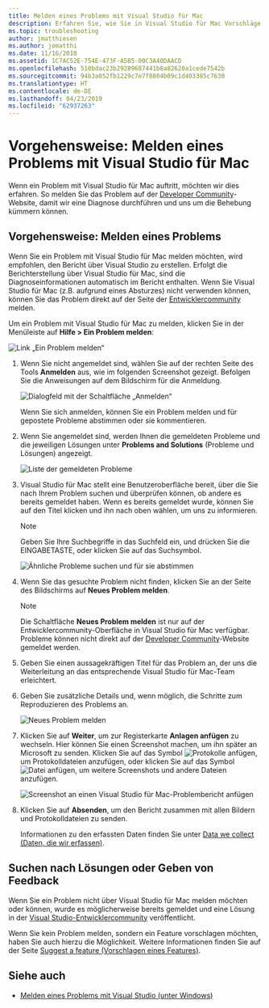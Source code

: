 ```yaml
---
title: Melden eines Problems mit Visual Studio für Mac
description: Erfahren Sie, wie Sie in Visual Studio für Mac Vorschläge machen oder Probleme melden.
ms.topic: troubleshooting
author: jmatthiesen
ms.author: jomatthi
ms.date: 11/16/2018
ms.assetid: 1C7AC52E-754E-473F-A5B5-00C3A40DAACD
ms.openlocfilehash: 510bdac23b29289687441b8a82620a1cede7542b
ms.sourcegitcommit: 94b3a052fb1229c7e7f8804b09c1d403385c7630
ms.translationtype: HT
ms.contentlocale: de-DE
ms.lasthandoff: 04/23/2019
ms.locfileid: "62937263"
---
```

# <a name="how-to-report-a-problem-in-visual-studio-for-mac"></a>Vorgehensweise: Melden eines Problems mit Visual Studio für Mac

Wenn ein Problem mit Visual Studio für Mac auftritt, möchten wir dies erfahren. So melden Sie das Problem auf der [Developer Community](https://developercommunity.visualstudio.com/spaces/41/index.html)-Website, damit wir eine Diagnose durchführen und uns um die Behebung kümmern können.

## <a name="how-to-report-a-problem"></a>Vorgehensweise: Melden eines Problems

Wenn Sie ein Problem mit Visual Studio für Mac melden möchten, wird empfohlen, den Bericht über Visual Studio zu erstellen. Erfolgt die Berichterstellung über Visual Studio für Mac, sind die Diagnoseinformationen automatisch im Bericht enthalten. Wenn Sie Visual Studio für Mac (z.B. aufgrund eines Absturzes) nicht verwenden können, können Sie das Problem direkt auf der Seite der [Entwicklercommunity](https://developercommunity.visualstudio.com/content/problem/post.html?space=41) melden.

Um ein Problem mit Visual Studio für Mac zu melden, klicken Sie in der Menüleiste auf **Hilfe > Ein Problem melden**:

![Link „Ein Problem melden“](media/report-problem-image1.png)

1. Wenn Sie nicht angemeldet sind, wählen Sie auf der rechten Seite des Tools **Anmelden** aus, wie im folgenden Screenshot gezeigt. Befolgen Sie die Anweisungen auf dem Bildschirm für die Anmeldung.

    ![Dialogfeld mit der Schaltfläche „Anmelden“](media/report-problem-image2.png)

    Wenn Sie sich anmelden, können Sie ein Problem melden und für gepostete Probleme abstimmen oder sie kommentieren.

1. Wenn Sie angemeldet sind, werden Ihnen die gemeldeten Probleme und die jeweiligen Lösungen unter **Problems and Solutions** (Probleme und Lösungen) angezeigt.

    ![Liste der gemeldeten Probleme](media/report-problem-image3.png)

1. Visual Studio für Mac stellt eine Benutzeroberfläche bereit, über die Sie nach Ihrem Problem suchen und überprüfen können, ob andere es bereits gemeldet haben. Wenn es bereits gemeldet wurde, können Sie auf den Titel klicken und ihn nach oben wählen, um uns zu informieren.
   > [!NOTE]
   > Geben Sie Ihre Suchbegriffe in das Suchfeld ein, und drücken Sie die EINGABETASTE, oder klicken Sie auf das Suchsymbol.

   ![Ähnliche Probleme suchen und für sie abstimmen](media/report-problem-image4.png)

1. Wenn Sie das gesuchte Problem nicht finden, klicken Sie an der Seite des Bildschirms auf **Neues Problem melden**.

   > [!NOTE]
   > Die Schaltfläche **Neues Problem melden** ist nur auf der Entwicklercommunity-Oberfläche in Visual Studio für Mac verfügbar. Probleme können nicht direkt auf der [Developer Community](https://developercommunity.visualstudio.com/)-Website gemeldet werden.

1. Geben Sie einen aussagekräftigen Titel für das Problem an, der uns die Weiterleitung an das entsprechende Visual Studio für Mac-Team erleichtert.

1. Geben Sie zusätzliche Details und, wenn möglich, die Schritte zum Reproduzieren des Problems an.

   ![Neues Problem melden](media/report-problem-image5.png)

1. Klicken Sie auf **Weiter**, um zur Registerkarte **Anlagen anfügen** zu wechseln. Hier können Sie einen Screenshot machen, um ihn später an Microsoft zu senden. Klicken Sie auf das Symbol ![Protokolle anfügen](media/report-problem-attach-logs.png), um Protokolldateien anzufügen, oder klicken Sie auf das Symbol ![Datei anfügen](media/report-problem-attach-file.png), um weitere Screenshots und andere Dateien anzufügen.

   ![Screenshot an einen Visual Studio für Mac-Problembericht anfügen](media/report-problem-image6.png)

1. Klicken Sie auf **Absenden**, um den Bericht zusammen mit allen Bildern und Protokolldateien zu senden.

   Informationen zu den erfassten Daten finden Sie unter [Data we collect (Daten, die wir erfassen)](/visualstudio/ide/developer-community-privacy.md#data-we-collect).

## <a name="search-for-solutions-or-provide-feedback"></a>Suchen nach Lösungen oder Geben von Feedback

Wenn Sie ein Problem nicht über Visual Studio für Mac melden möchten oder können, wurde es möglicherweise bereits gemeldet und eine Lösung in der [Visual Studio-Entwicklercommunity](https://developercommunity.visualstudio.com/) veröffentlicht.

Wenn Sie kein Problem melden, sondern ein Feature vorschlagen möchten, haben Sie auch hierzu die Möglichkeit. Weitere Informationen finden Sie auf der Seite [Suggest a feature (Vorschlagen eines Features)](https://developercommunity.visualstudio.com/content/idea/post.html?space=41).

## <a name="see-also"></a>Siehe auch

- [Melden eines Problems mit Visual Studio (unter Windows)](/visualstudio/ide/how-to-report-a-problem-with-visual-studio-2017)
